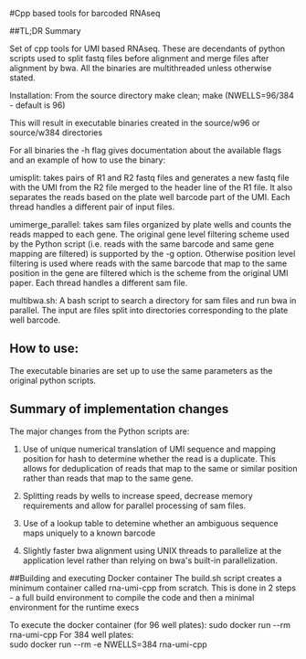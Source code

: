 
#Cpp based tools for barcoded RNAseq

##TL;DR Summary

Set of cpp tools for UMI based RNAseq. These are decendants of python scripts used to split fastq files before alignment and merge files after alignment by bwa. All the binaries are multithreaded unless otherwise stated.

Installation: From the source directory 
	make clean; make  (NWELLS=96/384 - default is 96) 
 
 This will result in executable binaries created in the source/w96 or source/w384 directories
 
For all binaries the -h flag gives documentation about the available flags and an example of how to use the binary: 

umisplit: takes pairs of R1 and R2 fastq files and generates a new fastq file with the UMI from the R2 file merged to the header line of the R1 file. It also separates the reads based on the plate well barcode part of the UMI. Each thread handles a different pair of input files.

umimerge_parallel: takes sam files organized by plate wells and counts the reads mapped to each gene. The original gene level filtering scheme used by the Python script (i.e. reads with the same barcode and same gene mapping are filtered) is supported by the -g option. Otherwise position level filtering is used where reads with the same barcode that map to the same position in the gene are filtered which is the scheme from the original UMI paper. Each thread handles a different sam file.


multibwa.sh: A bash script to search a directory for sam files and run bwa in parallel. The input are files split into directories corresponding to the plate well barcode. 
## How to use:

The executable binaries are set up to use the same parameters as the original python scripts. 
## Summary of implementation changes
The major changes from the Python scripts are:

1. Use of unique numerical translation of UMI sequence and mapping position for hash to determine whether the read is a duplicate. This allows for deduplication of reads that map to the same or similar position rather than reads that map to the same gene.

2. Splitting reads by wells to increase speed, decrease memory requirements and allow for parallel processing of sam files. 

3. Use of a lookup table to detemine whether an ambiguous sequence maps uniquely to a known barcode

4. Slightly faster bwa alignment using UNIX threads to parallelize at the application level rather than relying on bwa's built-in parallelization.

##Building and executing Docker container
The build.sh script creates a minimum container called rna-umi-cpp from scratch. This is done in 2 steps - a full build environment to compile the code and then a minimal environment for the runtime execs

To execute the docker container (for 96 well plates):
	sudo docker run --rm rna-umi-cpp <cmd> <arguments>
For 384 well plates:	
	sudo docker run --rm -e NWELLS=384 rna-umi-cpp <cmd> <arguments>


